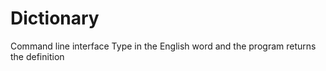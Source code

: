 # Dictionary

Command line interface
Type in the English word and the program returns the definition
